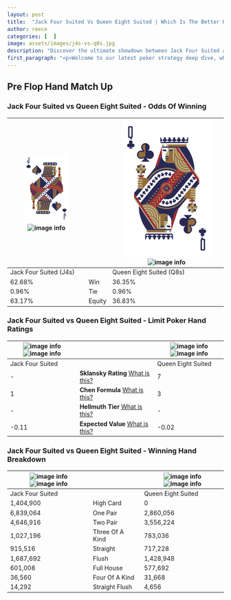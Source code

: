 ```yaml
---
layout: post
title:  "Jack Four Suited Vs Queen Eight Suited | Which Is The Better Hand In Poker? A Complete Guide"
author: reece
categories: [  ]
image: assets/images/j4s-vs-q8s.jpg
description: "Discover the ultimate showdown between Jack Four Suited and Queen Eight Suited in poker! Uncover the odds, strategies, and scenarios where one hand triumphs over the other. Get ready to up your poker game with this thrilling analysis."
first_paragraph: "<p>Welcome to our latest poker strategy deep dive, where we're pitting two distinct hands against each other in a high-stakes showdown: Jack Four Suited vs Queen Eight Suited.</p><p>In the dynamic world of poker, every decision counts, and knowing which hand holds the upper hand is key to your success at the table.</p><p>In this article, we'll dissect these two hands, explore the scenarios where one dominates the other, and equip you with the knowledge to make strategic choices that can tip the odds in your favor.</p><p>Get ready to unravel the intriguing dynamics of these poker hands and elevate your game to new heights.</p>"
---
```




[comment]: # (sp0)

## Pre Flop Hand Match Up

<div class="table hand-ratings" markdown="1"> 



### Jack Four Suited vs Queen Eight Suited - Odds Of Winning


    
| ![image info](assets/images/hand1/j.png) ![image info](assets/images/hand1/4s.png) |  | ![image info](assets/images/hand2/q.png) ![image info](assets/images/hand2/8s.png) |
| -------- | -------- | -------- |
| Jack Four Suited (J4s) |  | Queen Eight Suited (Q8s) |
| 62.68% | Win | 36.35% |
| 0.96% | Tie | 0.96% |
| 63.17% | Equity | 36.83% |




[comment]: # (sp1)



### Jack Four Suited vs Queen Eight Suited - Limit Poker Hand Ratings


    
| ![image info](https://www.riverpairs.com/assets/images/hand1/j.png) ![image info](https://www.riverpairs.com/assets/images/hand1/4s.png) |  | ![image info](https://www.riverpairs.com/assets/images/hand2/q.png) ![image info](https://www.riverpairs.com/assets/images/hand2/8s.png) |
| -------- | -------- | -------- |
| Jack Four Suited |  | Queen Eight Suited |
| - | **Sklansky Rating** [What is this?](/sklansky-rating-explained) | 7 |
| 1 | **Chen Formula** [What is this?](/chen-formula-explained) | 3 |
| - | **Hellmuth Tier** [What is this?](/Hellmuth-tier-explained) | - |
| -0.11 | **Expected Value** [What is this?](/expected-value-explained) | -0.02 |




[comment]: # (sp2)



### Jack Four Suited vs Queen Eight Suited - Winning Hand Breakdown


    
| ![image info](https://www.riverpairs.com/assets/images/hand1/j.png) ![image info](https://www.riverpairs.com/assets/images/hand1/4s.png) |  | ![image info](https://www.riverpairs.com/assets/images/hand2/q.png) ![image info](https://www.riverpairs.com/assets/images/hand2/8s.png) |
| -------- | -------- | -------- |
| Jack Four Suited |  | Queen Eight Suited |
| 1,404,900 | High Card | 0 |
| 6,839,064 | One Pair | 2,860,056 |
| 4,646,916 | Two Pair | 3,556,224 |
| 1,027,196 | Three Of A Kind | 783,036 |
| 915,516 | Straight | 717,228 |
| 1,687,692 | Flush | 1,428,948 |
| 601,008 | Full House | 577,692 |
| 36,560 | Four Of A Kind | 31,668 |
| 14,292 | Straight Flush | 4,656 |




[comment]: # (sp3)



</div>

[comment]: # (sp4)



[comment]: # (sp5)

